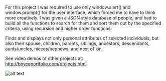 For this project I was required to use only window.alert() and window.prompt() for the user interface, which forced me to have to think more creatively. I was given a JSON style database of people, and had to build all the functions to search for them and sort them out by the specified criteria, using recursion and higher order functions.

Finds and displays not only personal attributes of selected individuals, but also their spouse, children, parents, siblings, ancestors, descendants, aunts/uncles, nieces/nephews, and next of kin. 

See video demos of other projects at: http://boyceportfolio.com/projects.html

![alt text](https://github.com/jdboyce/Database_Search_Engine/blob/master/GitHub_Cover.png)
